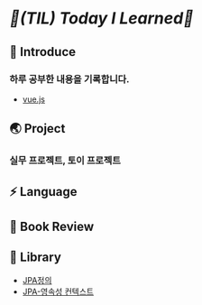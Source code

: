 # _📌(TIL) Today I Learned📌_


## 📣 Introduce
### 하루 공부한 내용을 기록합니다.
* [vue.js](https://github.com/js988174/TIL/tree/main/vue.js)



## 🌏 Project
### 실무 프로젝트, 토이 프로젝트



## ⚡ Language



## 📘 Book Review


## 📒 Library
* [JPA정의](https://rudtjs49.tistory.com/entry/JPA%EB%A5%BC-%EC%82%AC%EC%9A%A9%ED%95%B4%EC%95%BC-%ED%95%98%EB%8A%94-%EC%9D%B4%EC%9C%A0)
* [JPA-영속성 컨텍스트](https://rudtjs49.tistory.com/entry/JPA-%EC%98%81%EC%86%8D%EC%84%B1-%EC%BB%A8%ED%85%8D%EC%8A%A4%ED%8A%B8%EB%9E%80)
